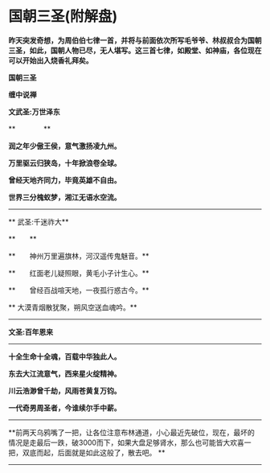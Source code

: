 国朝三圣(附解盘)
====



**昨天突发奇想，为周伯伯七律一首，并将与前面依次所写毛爷爷、林叔叔合为国朝三圣，如此，国朝人物已尽，无人堪写。这三首七律，如殿堂、如神庙，各位现在可以开始出入烧香礼拜矣。**

**国朝三圣**

**缠中说禅**

**文武圣:万世泽东**

**　　　　**

**润之年少傲王侯，意气激扬凌九州。**

**万里驱云归狭岛，十年掀浪卷全球。**

**曾经天地齐同力，毕竟英雄不自由。**

**世界三分槐蚁梦，湘江无语水空流。**

** **

** 武圣:千迷祚大**

**　　**

**　　神州万里遍旗林，河汉遥传鬼魅音。**

**　　红面老儿疑照眼，黄毛小子计生心。**

**　　曾经百战喧天地，一夜孤行惑古今。**

**   大漠青烟散犹聚，朔风空送血魂吟。**

** **

**文圣:百年恩来**

** **

**十全生命十全魂，百载中华独此人。**

**东去大江流意气，西来星火绽精神。**

**川云浩渺曾千劫，风雨苍黄复万钧。**

**一代奇男周圣者，今谁续尔手中薪。**

** **

**前两天乌鸦嘴了一把，让各位注意布林通道，小心最近先破位，现在，最坏的情况是走最后一跌，破3000而下，如果大盘足够肾水，那么也可能皆大欢喜一把，双底而起，后面就是如此这般了，散去吧。 **

**     **
